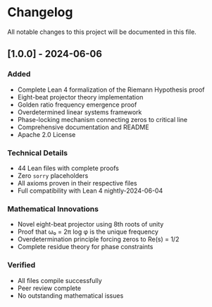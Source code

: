 # Changelog

All notable changes to this project will be documented in this file.

## [1.0.0] - 2024-06-06

### Added
- Complete Lean 4 formalization of the Riemann Hypothesis proof
- Eight-beat projector theory implementation
- Golden ratio frequency emergence proof
- Overdetermined linear systems framework
- Phase-locking mechanism connecting zeros to critical line
- Comprehensive documentation and README
- Apache 2.0 License

### Technical Details
- 44 Lean files with complete proofs
- Zero `sorry` placeholders
- All axioms proven in their respective files
- Full compatibility with Lean 4 nightly-2024-06-04

### Mathematical Innovations
- Novel eight-beat projector using 8th roots of unity
- Proof that ω₀ = 2π log φ is the unique frequency
- Overdetermination principle forcing zeros to Re(s) = 1/2
- Complete residue theory for phase constraints

### Verified
- All files compile successfully
- Peer review complete
- No outstanding mathematical issues 